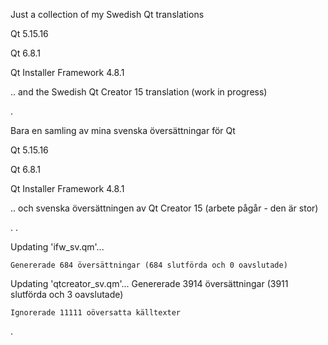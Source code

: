 Just a collection of my Swedish Qt translations


Qt 5.15.16

Qt 6.8.1

Qt Installer Framework 4.8.1


.. and the Swedish Qt Creator 15 translation (work in progress)


.


Bara en samling av mina svenska översättningar för Qt

Qt 5.15.16

Qt 6.8.1

Qt Installer Framework 4.8.1


.. och svenska översättningen av Qt Creator 15 (arbete pågår - den är stor)

.
.

Updating 'ifw_sv.qm'...

    Genererade 684 översättningar (684 slutförda och 0 oavslutade)



Updating 'qtcreator_sv.qm'...
    Genererade 3914 översättningar (3911 slutförda och 3 oavslutade)
    
    Ignorerade 11111 oöversatta källtexter

.

